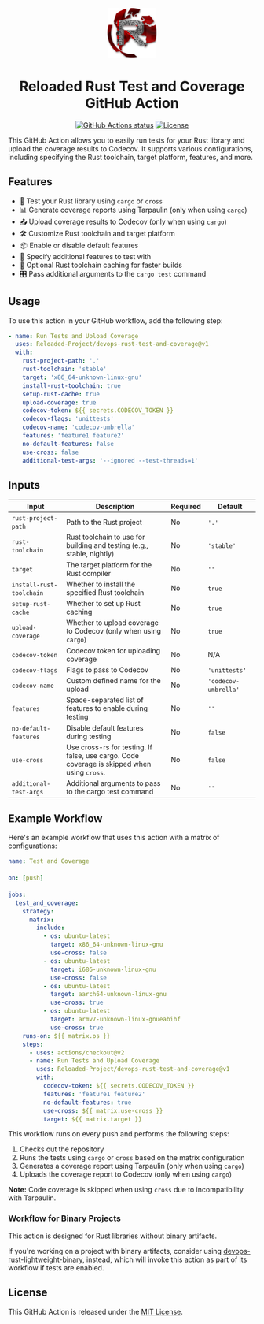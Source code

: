 <div align="center">
  <a href="https://github.com/Reloaded-Project/devops-rust-test-and-coverage" target="_blank">
    <img src="assets/reloaded-logo.png" alt="Logo" width="100" height="100">
  </a>

  <h1 align="center">Reloaded Rust Test and Coverage GitHub Action</h1>

  <p align="center">
    <a href="https://github.com/Reloaded-Project/devops-rust-test-and-coverage/actions/workflows/test-workflow.yml"><img alt="GitHub Actions status" src="https://github.com/Reloaded-Project/devops-rust-test-and-coverage/actions/workflows/test-workflow.yml/badge.svg"></a>
    <a href="https://github.com/Reloaded-Project/devops-rust-test-and-coverage/blob/main/LICENSE"><img src="https://img.shields.io/badge/License-MIT-blue.svg" alt="License"></a>
  </p>
</div>

This GitHub Action allows you to easily run tests for your Rust library and upload the coverage results to Codecov. It supports various configurations, including specifying the Rust toolchain, target platform, features, and more.

## Features

- 🦀 Test your Rust library using `cargo` or `cross`
- 📊 Generate coverage reports using Tarpaulin (only when using `cargo`)
- 📤 Upload coverage results to Codecov (only when using `cargo`)
- 🛠️ Customize Rust toolchain and target platform
- 📦 Enable or disable default features
- 🔧 Specify additional features to test with
- 💾 Optional Rust toolchain caching for faster builds
- 🎛️ Pass additional arguments to the `cargo test` command

## Usage

To use this action in your GitHub workflow, add the following step:

```yaml
- name: Run Tests and Upload Coverage
  uses: Reloaded-Project/devops-rust-test-and-coverage@v1
  with:
    rust-project-path: '.'
    rust-toolchain: 'stable'
    target: 'x86_64-unknown-linux-gnu'
    install-rust-toolchain: true
    setup-rust-cache: true
    upload-coverage: true
    codecov-token: ${{ secrets.CODECOV_TOKEN }}
    codecov-flags: 'unittests'
    codecov-name: 'codecov-umbrella'
    features: 'feature1 feature2'
    no-default-features: false
    use-cross: false
    additional-test-args: '--ignored --test-threads=1'
```

## Inputs

| Input                    | Description                                                                                 | Required | Default              |
| ------------------------ | ------------------------------------------------------------------------------------------- | -------- | -------------------- |
| `rust-project-path`      | Path to the Rust project                                                                    | No       | `'.'`                |
| `rust-toolchain`         | Rust toolchain to use for building and testing (e.g., stable, nightly)                      | No       | `'stable'`           |
| `target`                 | The target platform for the Rust compiler                                                   | No       | `''`                 |
| `install-rust-toolchain` | Whether to install the specified Rust toolchain                                             | No       | `true`               |
| `setup-rust-cache`       | Whether to set up Rust caching                                                              | No       | `true`               |
| `upload-coverage`        | Whether to upload coverage to Codecov (only when using `cargo`)                             | No       | `true`               |
| `codecov-token`          | Codecov token for uploading coverage                                                        | No       | N/A                  |
| `codecov-flags`          | Flags to pass to Codecov                                                                    | No       | `'unittests'`        |
| `codecov-name`           | Custom defined name for the upload                                                          | No       | `'codecov-umbrella'` |
| `features`               | Space-separated list of features to enable during testing                                   | No       | `''`                 |
| `no-default-features`    | Disable default features during testing                                                     | No       | `false`              |
| `use-cross`              | Use cross-rs for testing. If false, use cargo. Code coverage is skipped when using `cross`. | No       | `false`              |
| `additional-test-args`   | Additional arguments to pass to the cargo test command                                      | No       | `''`                 |

## Example Workflow

Here's an example workflow that uses this action with a matrix of configurations:

```yaml
name: Test and Coverage

on: [push]

jobs:
  test_and_coverage:
    strategy:
      matrix:
        include:
          - os: ubuntu-latest
            target: x86_64-unknown-linux-gnu
            use-cross: false
          - os: ubuntu-latest 
            target: i686-unknown-linux-gnu
            use-cross: false
          - os: ubuntu-latest
            target: aarch64-unknown-linux-gnu
            use-cross: true
          - os: ubuntu-latest
            target: armv7-unknown-linux-gnueabihf
            use-cross: true
    runs-on: ${{ matrix.os }}
    steps:
      - uses: actions/checkout@v2
      - name: Run Tests and Upload Coverage
        uses: Reloaded-Project/devops-rust-test-and-coverage@v1
        with:
          codecov-token: ${{ secrets.CODECOV_TOKEN }}
          features: 'feature1 feature2'
          no-default-features: true
          use-cross: ${{ matrix.use-cross }}
          target: ${{ matrix.target }}
```

This workflow runs on every push and performs the following steps:
1. Checks out the repository
2. Runs the tests using `cargo` or `cross` based on the matrix configuration
3. Generates a coverage report using Tarpaulin (only when using `cargo`)
4. Uploads the coverage report to Codecov (only when using `cargo`)

**Note:** Code coverage is skipped when using `cross` due to incompatibility with Tarpaulin.

### Workflow for Binary Projects

This action is designed for Rust libraries without binary artifacts.

If you're working on a project with binary artifacts, consider using [devops-rust-lightweight-binary][rust-lw-binary],
instead, which will invoke this action as part of its workflow if tests are enabled.

## License

This GitHub Action is released under the [MIT License](LICENSE).

[rust-lw-binary]: https://github.com/Reloaded-Project/devops-rust-lightweight-binary